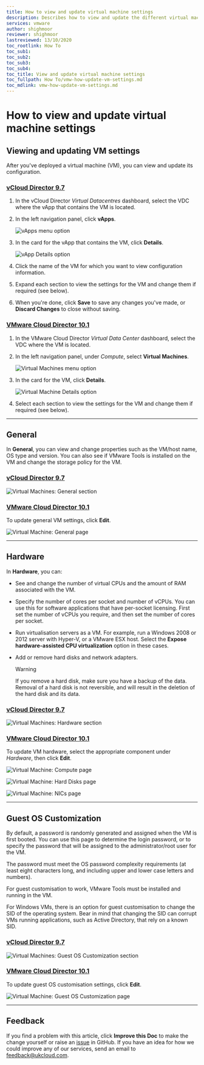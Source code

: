 ```yaml
---
title: How to view and update virtual machine settings
description: Describes how to view and update the different virtual machine (VM) settings within the vCloud Director/VMware Cloud Director Tenant Portal
services: vmware
author: shighmoor
reviewer: shighmoor
lastreviewed: 13/10/2020
toc_rootlink: How To
toc_sub1: 
toc_sub2:
toc_sub3:
toc_sub4:
toc_title: View and update virtual machine settings
toc_fullpath: How To/vmw-how-update-vm-settings.md
toc_mdlink: vmw-how-update-vm-settings.md
---
```


# How to view and update virtual machine settings

## Viewing and updating VM settings

After you've deployed a virtual machine (VM), you can view and update its configuration.

### [vCloud Director 9.7](#tab/tabid-a)

1. In the vCloud Director *Virtual Datacentres* dashboard, select the VDC where the vApp that contains the VM is located.

2. In the left navigation panel, click **vApps**.

    ![vApps menu option](images/vmw-vcd-tab-vapps.png)

3. In the card for the vApp that contains the VM, click **Details**.

    ![vApp Details option](images/vmw-vcd-mnu-vapp-details.png)

4. Click the name of the VM for which you want to view configuration information.

5. Expand each section to view the settings for the VM and change them if required (see below).

6. When you're done, click **Save** to save any changes you've made, or **Discard Changes** to close without saving.

### [VMware Cloud Director 10.1](#tab/tabid-b)

1. In the VMware Cloud Director *Virtual Data Center* dashboard, select the VDC where the VM is located.

2. In the left navigation panel, under *Compute*, select **Virtual Machines**.

    ![Virtual Machines menu option](images/vmw-vcd10.1-tab-vms.png)

3. In the card for the VM, click **Details**.

    ![Virtual Machine Details option](images/vmw-vcd10.1-mnu-vm-details.png)

4. Select each section to view the settings for the VM and change them if required (see below).

***

## General

In **General**, you can view and change properties such as the VM/host name, OS type and version. You can also see if VMware Tools is installed on the VM and change the storage policy for the VM.

### [vCloud Director 9.7](#tab/tabid-a)

![Virtual Machines: General section](images/vmw-vcd91-vm-general.png)

### [VMware Cloud Director 10.1](#tab/tabid-b)

To update general VM settings, click **Edit**.

![Virtual Machine: General page](images/vmw-vcd10.1-vm-general.png)

***

## Hardware

In **Hardware**, you can:

- See and change the number of virtual CPUs and the amount of RAM associated with the VM.

- Specify the number of cores per socket and number of vCPUs. You can use this for software applications that have per-socket licensing. First set the number of vCPUs you require, and then set the number of cores per socket.

- Run virtualisation servers as a VM. For example, run a Windows 2008 or 2012 server with Hyper-V, or a VMware ESX host. Select the **Expose hardware-assisted CPU virtualization** option in these cases.

- Add or remove hard disks and network adapters.

    > [!WARNING]
    > If you remove a hard disk, make sure you have a backup of the data. Removal of a hard disk is not reversible, and will result in the deletion of the hard disk and its data.

### [vCloud Director 9.7](#tab/tabid-a)

![Virtual Machines: Hardware section](images/vmw-vcd-vm-hardware.png)

### [VMware Cloud Director 10.1](#tab/tabid-b)

To update VM hardware, select the appropriate component under *Hardware*, then click **Edit**.

![Virtual Machine: Compute page](images/vmw-vcd10.1-vm-hardware-compute.png)

![Virtual Machine: Hard Disks page](images/vmw-vcd10.1-vm-hardware-disks.png)

![Virtual Machine: NICs page](images/vmw-vcd10.1-vm-hardware-nic.png)

***

## Guest OS Customization

By default, a password is randomly generated and assigned when the VM is first booted. You can use this page to determine the login password, or to specify the password that will be assigned to the administrator/root user for the VM.

The password must meet the OS password complexity requirements (at least eight characters long, and including upper and lower case letters and numbers).

For guest customisation to work, VMware Tools must be installed and running in the VM.

For Windows VMs, there is an option for guest customisation to change the SID of the operating system. Bear in mind that changing the SID can corrupt VMs running applications, such as Active Directory, that rely on a known SID.

### [vCloud Director 9.7](#tab/tabid-a)

![Virtual Machines: Guest OS Customization section](images/vmw-vcd-vm-guestos.png)

### [VMware Cloud Director 10.1](#tab/tabid-b)

To update guest OS customisation settings, click **Edit**.

![Virtual Machine: Guest OS Customization page](images/vmw-vcd10.1-vm-guest-os.png)

***

## Feedback

If you find a problem with this article, click **Improve this Doc** to make the change yourself or raise an [issue](https://github.com/UKCloud/documentation/issues) in GitHub. If you have an idea for how we could improve any of our services, send an email to <feedback@ukcloud.com>.
